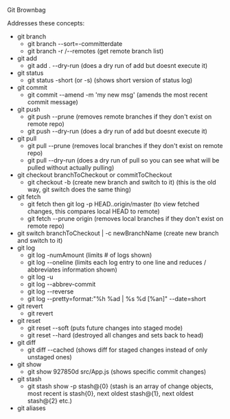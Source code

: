 Git Brownbag

Addresses these concepts:

- git branch 
  - git branch --sort=-committerdate 
  - git branch -r /--remotes (get remote branch list)
- git add 
  - git add . --dry-run (does a dry run of add but doesnt execute it)
- git status
  - git status -short (or -s) (shows short version of status log)
- git commit
  - git commit --amend -m 'my new msg' (amends the most recent commit message)
- git push 
  - git push --prune (removes remote branches if they don't exist on remote repo)
  - git push --dry-run (does a dry run of add but doesnt execute it)
- git pull
  - git pull --prune (removes local branches if they don't exist on remote repo)
  - git pull --dry-run (does a dry run of pull so you can see what will be pulled without actually pulling)  
- git checkout branchToCheckout or commitToCheckout 
  - git checkout -b (create new branch and switch to it) (this is the old way, git switch does the same thing)
- git fetch 
  - git fetch then git log -p HEAD..origin/master (to view fetched changes, this compares local HEAD to remote)
  - git fetch --prune origin (removes local branches if they don't exist on remote repo)
- git switch branchToCheckout | -c newBranchName (create new branch and switch to it)
- git log
  - git log -numAmount (limits # of logs shown)
  - git log --oneline (limits each log entry to one line and reduces / abbreviates information shown)
  - git log -u 
  - git log --abbrev-commit
  - git log --reverse
  - git log --pretty=format:"%h %ad | %s %d [%an]" --date=short
- git revert
  - git revert  
- git reset 
  - git reset --soft (puts future changes into staged mode)
  - git reset --hard (destroyed all changes and sets back to head)
- git diff 
  - git diff --cached (shows diff for staged changes instead of only unstaged ones)
- git show
  - git show 927850d src/App.js (shows specific commit changes)
- git stash 
  - git stash show -p stash@{0} (stash is an array of change objects, most recent is stash{0}, next oldest stash@{1}, next oldest stash@{2} etc.)
- git aliases
